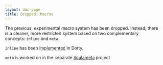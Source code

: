 ```yaml
---
layout: doc-page
title: Dropped: Macros
---
```


The previous, experimental macro system has been dropped. Instead,
there is a cleaner, more restricted system based on two complementary
concepts: `inline` and `meta`.

`inline` has been [implemented](../inline.md) in Dotty.

`meta` is worked on in the separate [Scalameta](http://scalameta.org) project

